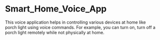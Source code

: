 # Smart_Home_Voice_App
This voice application helps in controlling various devices at home like porch light using voice commands. For example, you can turn on, turn off a porch light remotely while not physically at home. 

